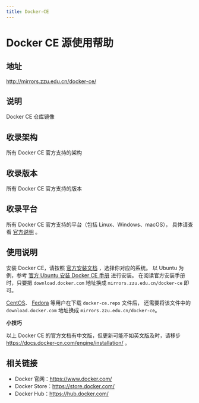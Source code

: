 ```yaml
---
title: Docker-CE
---
```

# Docker CE 源使用帮助

## 地址

http://mirrors.zzu.edu.cn/docker-ce/

## 说明

Docker CE 仓库镜像

## 收录架构

所有 Docker CE 官方支持的架构

## 收录版本

所有 Docker CE 官方支持的版本

## 收录平台

所有 Docker CE 官方支持的平台（包括 Linux、Windows、macOS）， 具体请查看 [官方说明](https://docs.docker.com/engine/installation/#supported-platforms) 。

## 使用说明

安装 Docker CE，请按照 [官方安装文档](https://docs.docker.com/engine/installation/) ，选择你对应的系统。 以 Ubuntu 为例，参考 [官方 Ubuntu 安装 Docker CE 手册](https://docs.docker.com/engine/installation/linux/docker-ce/ubuntu/) 进行安装。 在阅读官方安装手册时，只要把 `download.docker.com` 地址换成 `mirrors.zzu.edu.cn/docker-ce` 即可。

[CentOS](https://docs.docker.com/engine/installation/linux/docker-ce/centos/)、 [Fedora](https://docs.docker.com/engine/installation/linux/docker-ce/fedora/) 等用户在下载 `docker-ce.repo` 文件后， 还需要将该文件中的 `download.docker.com` 地址换成 `mirrors.zzu.edu.cn/docker-ce`。

**小技巧**

以上 Docker CE 的官方文档有中文版，但更新可能不如英文版及时，请移步 https://docs.docker-cn.com/engine/installation/ 。

## 相关链接

- Docker 官网：https://www.docker.com/
- Docker Store：https://store.docker.com/
- Docker Hub：https://hub.docker.com/